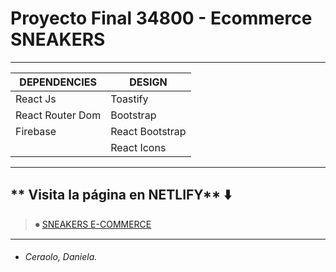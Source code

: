 # Proyecto Final 34800 - Ecommerce SNEAKERS

------------

|  DEPENDENCIES  | DESIGN  |
| ------------ | ------------ |
| React Js | Toastify |
| React Router Dom  | Bootstrap |
| Firebase | React Bootstrap |
|   | React Icons |

------------

## ** Visita la página en NETLIFY**  ⬇️

> ⏺  [SNEAKERS E-COMMERCE](https://ecommerce-c-sneakersc.netlify.app/ "SNEAKERS E-COMMERCE") 


------------

* ###### Ceraolo, Daniela.
